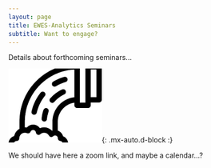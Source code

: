 ```yaml
---
layout: page
title: EWES-Analytics Seminars
subtitle: Want to engage?
---
```


Details about forthcoming seminars...

![Some of the participants at the wastewater analytics workshop](/assets/img/sewage-icon.png){: .mx-auto.d-block :}

We should have here a zoom link, and maybe a calendar...?


